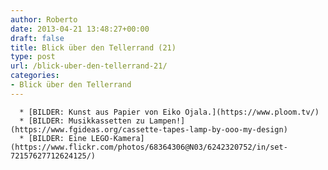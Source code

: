 ```yaml
---
author: Roberto
date: 2013-04-21 13:48:27+00:00
draft: false
title: Blick über den Tellerrand (21)
type: post
url: /blick-uber-den-tellerrand-21/
categories:
- Blick über den Tellerrand
---
```



	  * [BILDER: Kunst aus Papier von Eiko Ojala.](https://www.ploom.tv/)
	  * [BILDER: Musikkassetten zu Lampen!](https://www.fgideas.org/cassette-tapes-lamp-by-ooo-my-design)
	  * [BILDER: Eine LEGO-Kamera](https://www.flickr.com/photos/68364306@N03/6242320752/in/set-72157627712624125/)


